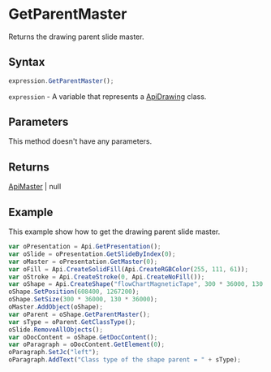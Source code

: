 # GetParentMaster

Returns the drawing parent slide master.

## Syntax

```javascript
expression.GetParentMaster();
```

`expression` - A variable that represents a [ApiDrawing](../ApiDrawing.md) class.

## Parameters

This method doesn't have any parameters.

## Returns

[ApiMaster](../../ApiMaster/ApiMaster.md) | null

## Example

This example show how to get the drawing parent slide master.

```javascript
var oPresentation = Api.GetPresentation();
var oSlide = oPresentation.GetSlideByIndex(0);
var oMaster = oPresentation.GetMaster(0);
var oFill = Api.CreateSolidFill(Api.CreateRGBColor(255, 111, 61));
var oStroke = Api.CreateStroke(0, Api.CreateNoFill());
var oShape = Api.CreateShape("flowChartMagneticTape", 300 * 36000, 130 * 36000, oFill, oStroke);
oShape.SetPosition(608400, 1267200);
oShape.SetSize(300 * 36000, 130 * 36000);
oMaster.AddObject(oShape);
var oParent = oShape.GetParentMaster();
var sType = oParent.GetClassType();
oSlide.RemoveAllObjects();
var oDocContent = oShape.GetDocContent();
var oParagraph = oDocContent.GetElement(0);
oParagraph.SetJc("left");
oParagraph.AddText("Class type of the shape parent = " + sType);
```
